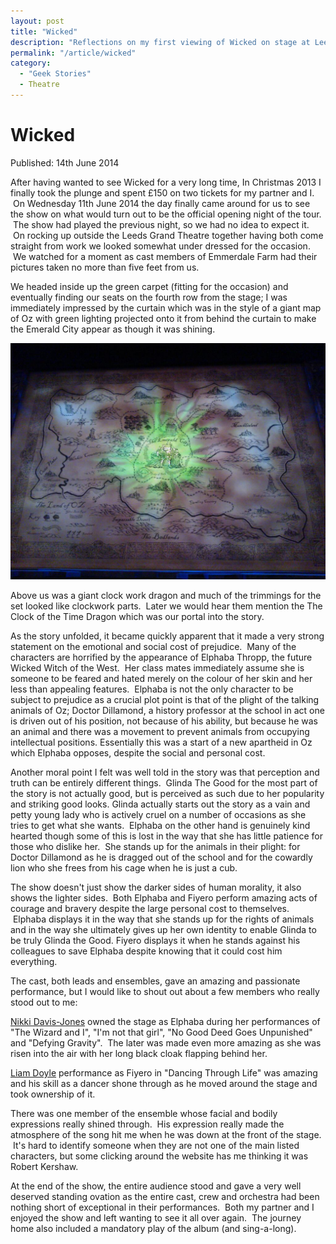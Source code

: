 ```yaml
---
layout: post
title: "Wicked"
description: "Reflections on my first viewing of Wicked on stage at Leeds Grand Theatre."
permalink: "/article/wicked"
category:
  - "Geek Stories"
  - Theatre
---
```


# Wicked

<i class="fa-solid fa-calendar me-2"></i>Published: 14th June 2014

After having wanted to see Wicked for a very long time, In Christmas 2013 I finally took the plunge and spent £150 on two tickets for my partner and I.  On Wednesday 11th June 2014 the day finally came around for us to see the show on what would turn out to be the official opening night of the tour.  The show had played the previous night, so we had no idea to expect it.  On rocking up outside the Leeds Grand Theatre together having both come straight from work we looked somewhat under dressed for the occasion.  We watched for a moment as cast members of Emmerdale Farm had their pictures taken no more than five feet from us.

We headed inside up the green carpet (fitting for the occasion) and eventually finding our seats on the fourth row from the stage; I was immediately impressed by the curtain which was in the style of a giant map of Oz with green lighting projected onto it from behind the curtain to make the Emerald City appear as though it was shining.

![Stage Curtain for the Wicked Tour at Leeds Grand Theatres](/assets/wicked-leeds-grand.jpg)

Above us was a giant clock work dragon and much of the trimmings for the set looked like clockwork parts.  Later we would hear them mention the The Clock of the Time Dragon which was our portal into the story.

As the story unfolded, it became quickly apparent that it made a very strong statement on the emotional and social cost of prejudice.  Many of the characters are horrified by the appearance of Elphaba Thropp, the future Wicked Witch of the West.  Her class mates immediately assume she is someone to be feared and hated merely on the colour of her skin and her less than appealing features.  Elphaba is not the only character to be subject to prejudice as a crucial plot point is that of the plight of the talking animals of Oz; Doctor Dillamond, a history professor at the school in act one is driven out of his position, not because of his ability, but because he was an animal and there was a movement to prevent animals from occupying intellectual positions. Essentially this was a start of a new apartheid in Oz which Elphaba opposes, despite the social and personal cost.

Another moral point I felt was well told in the story was that perception and truth can be entirely different things.  Glinda The Good for the most part of the story is not actually good, but is perceived as such due to her popularity and striking good looks. Glinda actually starts out the story as a vain and petty young lady who is actively cruel on a number of occasions as she tries to get what she wants.  Elphaba on the other hand is genuinely kind hearted though some of this is lost in the way that she has little patience for those who dislike her.  She stands up for the animals in their plight: for Doctor Dillamond as he is dragged out of the school and for the cowardly lion who she frees from his cage when he is just a cub.

The show doesn't just show the darker sides of human morality, it also shows the lighter sides.  Both Elphaba and Fiyero perform amazing acts of courage and bravery despite the large personal cost to themselves.  Elphaba displays it in the way that she stands up for the rights of animals and in the way she ultimately gives up her own identity to enable Glinda to be truly Glinda the Good. Fiyero displays it when he stands against his colleagues to save Elphaba despite knowing that it could cost him everything.

The cast, both leads and ensembles, gave an amazing and passionate performance, but I would like to shout out about a few members who really stood out to me:

[Nikki Davis-Jones](https://twitter.com/NikkiDavisJones) owned the stage as Elphaba during her performances of "The Wizard and I", "I'm not that girl", "No Good Deed Goes Unpunished" and "Defying Gravity".  The later was made even more amazing as she was risen into the air with her long black cloak flapping behind her.

[Liam Doyle](https://twitter.com/liamdoyle1990) performance as Fiyero in "Dancing Through Life" was amazing and his skill as a dancer shone through as he moved around the stage and took ownership of it.

There was one member of the ensemble whose facial and bodily expressions really shined through.  His expression really made the atmosphere of the song hit me when he was down at the front of the stage.  It's hard to identify someone when they are not one of the main listed characters, but some clicking around the website has me thinking it was Robert Kershaw.

At the end of the show, the entire audience stood and gave a very well deserved standing ovation as the entire cast, crew and orchestra had been nothing short of exceptional in their performances.  Both my partner and I enjoyed the show and left wanting to see it all over again.  The journey home also included a mandatory play of the album (and sing-a-long).